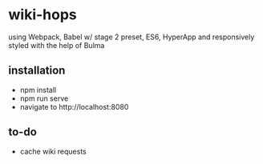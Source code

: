 # wiki-hops

using Webpack, Babel w/ stage 2 preset, ES6, HyperApp and responsively styled with the help of Bulma

## installation

* npm install
* npm run serve
* navigate to http://localhost:8080

## to-do

* cache wiki requests
